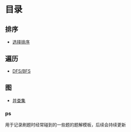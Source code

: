 # 目录

## 排序

- [选择排序](./src/排序/选择排序)

## 遍历

- [DFS/BFS](./src/遍历/DFSAndBFS)

## 图

- [并查集](./src/图/并查集)


### ps

用于记录刷题时经常碰到的一些题的题解模板，后续会持续更新


























